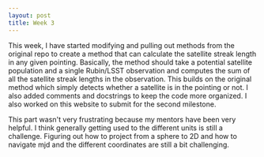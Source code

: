 ```yaml
---
layout: post
title: Week 3
---
```


This week, I have started modifying and pulling out methods from the original repo to create a method that can calculate the satellite streak length in any given pointing. Basically, the method should take a potential satellite population and a single Rubin/LSST observation and computes the sum of all the satellite streak lengths in the observation. This builds on the original method which simply detects whether a satellite is in the pointing or not. I also added comments and docstrings to keep the code more organized. I also worked on this website to submit for the second milestone. 

This part wasn't very frustrating because my mentors have been very helpful. I think generally getting used to the different units is still a challenge. Figuring out how to project from a sphere to 2D and how to navigate mjd and the different coordinates are still a bit challenging. 
